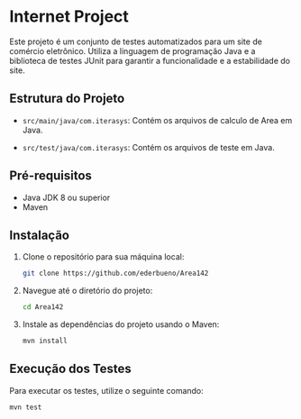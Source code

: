 # Internet Project

Este projeto é um conjunto de testes automatizados para um site de comércio eletrônico. Utiliza a linguagem de programação Java e a biblioteca de testes JUnit para garantir a funcionalidade e a estabilidade do site.

## Estrutura do Projeto

- `src/main/java/com.iterasys`: Contém os arquivos de calculo de Area em Java.

- `src/test/java/com.iterasys`: Contém os arquivos de teste em Java.

## Pré-requisitos

- Java JDK 8 ou superior
- Maven

## Instalação

1. Clone o repositório para sua máquina local:
    ```bash
    git clone https://github.com/ederbueno/Area142
    ```

2. Navegue até o diretório do projeto:
    ```bash
    cd Area142
    ```

3. Instale as dependências do projeto usando o Maven:
    ```bash
    mvn install
    ```

## Execução dos Testes

Para executar os testes, utilize o seguinte comando:
```bash
mvn test
